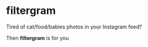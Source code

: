 # filtergram

Tired of cat/food/babies photos in your Instagram feed?


Then **filtergram** is for you
